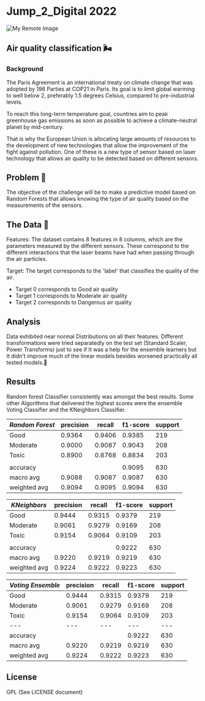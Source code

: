 # Jump_2_Digital 2022 
![My Remote Image](https://www.rpsgroup.com/media/2484/air-quality-1600x1000.jpg?anchor=center&mode=crop&width=1200&height=630&rnd=131915165990000000)
## Air quality classification 🌬

### Background 
The Paris Agreement is an international treaty on climate change that was adopted by 196 Parties at COP21 in Paris. Its goal is to limit global warming to well below 2, preferably 1.5 degrees Celsius, compared to pre-industrial levels.

To reach this long-term temperature goal, countries aim to peak greenhouse gas emissions as soon as possible to achieve a climate-neutral planet by mid-century.

That is why the European Union is allocating large amounts of resources to the development of new technologies that allow the improvement of the fight against pollution. One of these is a new type of sensor based on laser technology that allows air quality to be detected based on different sensors.


## Problem 🥅

The objective of the challenge will be to make a predictive model based on Random Forests that allows knowing the type of air quality based on the measurements of the sensors.

## The Data 💾

Features: The dataset contains 8 features in 8 columns, which are the parameters measured by the different sensors. These correspond to the different interactions that the laser beams have had when passing through the air particles.

Target: The target corresponds to the 'label' that classifies the quality of the air.

- Target 0 corresponds to Good air quality 
- Target 1 corresponds to Moderate air quality
- Target 2 corresponds to Dangerous air quality

## Analysis
Data exhibited near normal Distributions on all their features. Different transformations were tried separatedly on the test set (Standard Scaler, Power Transforms) just to see if It was a help for the ensemble learners but It didn't improve much of the linear models besides worsened practically all tested models.🤔 

## Results 
Random forest Classifier consistently was amongst the best results. Some other Algorithms that delivered the highest scores were the ensemble Voting Classifier and the KNeighbors Classifier. 

| **_Random Forest_** | precision | recall | f1-score | support |
|---------------------|-----------|--------|----------|---------|
| Good                | 0.9364    | 0.9406 | 0.9385   | 219     |
| Moderate            | 0.9000    | 0.9087 | 0.9043   | 208     |
| Toxic               | 0.8900    | 0.8768 | 0.8834   | 203     |
|                     |           |        |          |         |
| accuracy            |           |        | 0.9095   | 630     |
| macro avg           | 0.9088    | 0.9087 | 0.9087   | 630     |
| weighted avg        | 0.9094    | 0.9095 | 0.9094   | 630     |


| **_KNeighbors_** | precision | recall | f1-score | support |
|------------------|-----------|--------|----------|---------|
| Good             | 0.9444    | 0.9315 | 0.9379   | 219     |
| Moderate         | 0.9061    | 0.9279 | 0.9169   | 208     |
| Toxic            | 0.9154    | 0.9064 | 0.9109   | 203     |
|                  |           |        |          |         |
| accuracy         |           |        | 0.9222   | 630     |
| macro avg        | 0.9220    | 0.9219 | 0.9219   | 630     |
| weighted avg     | 0.9224    | 0.9222 | 0.9223   | 630     |


| **_Voting Ensemble_** | precision | recall | f1-score | support |
|-----------------------|-----------|--------|----------|---------|
| Good                  | 0.9444    | 0.9315 | 0.9379   | 219     |
| Moderate              | 0.9061    | 0.9279 | 0.9169   | 208     |
| Toxic                 | 0.9154    | 0.9064 | 0.9109   | 203     |
| ---                   | ---       | ---    | ---      | ---     |
| accuracy              |           |        | 0.9222   | 630     |
| macro avg             | 0.9220    | 0.9219 | 0.9219   | 630     |
| weighted avg          | 0.9224    | 0.9222 | 0.9223   | 630     |


## License
GPL (See LICENSE document)
